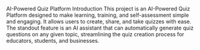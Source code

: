 AI-Powered Quiz Platform
Introduction
This project is an AI-Powered Quiz Platform designed to make learning, training, and self-assessment simple and engaging. It allows users to create, share, and take quizzes with ease. The standout feature is an AI assistant that can automatically generate quiz questions on any given topic, streamlining the quiz creation process for educators, students, and businesses.
